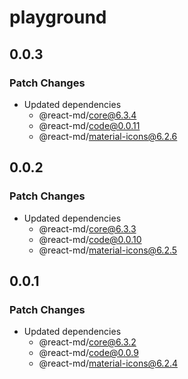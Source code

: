 # playground

## 0.0.3

### Patch Changes

- Updated dependencies
  - @react-md/core@6.3.4
  - @react-md/code@0.0.11
  - @react-md/material-icons@6.2.6

## 0.0.2

### Patch Changes

- Updated dependencies
  - @react-md/core@6.3.3
  - @react-md/code@0.0.10
  - @react-md/material-icons@6.2.5

## 0.0.1

### Patch Changes

- Updated dependencies
  - @react-md/core@6.3.2
  - @react-md/code@0.0.9
  - @react-md/material-icons@6.2.4
